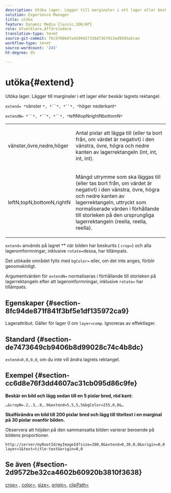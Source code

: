 ```yaml
---
description: Utöka lager. Lägger till marginaler i ett lager eller beskär lagrets rektangel.
solution: Experience Manager
title: utöka
feature: Dynamic Media Classic,SDK/API
role: Utvecklare,Affärsledare
translation-type: tm+mt
source-git-commit: f6c97606d7a4209427316d7367013ad9585a5cae
workflow-type: tm+mt
source-wordcount: '243'
ht-degree: 0%

---
```



# utöka{#extend}

Utöka lager. Lägger till marginaler i ett lager eller beskär lagrets rektangel.

`extend= *`vänster `*, *``*, *``*, *`höger nederkant`*`

`extendN= *``*, *``*, *``*, *`leftNtopNrightNbottomN`*`

<table id="simpletable_1DCCD469712B423C8154630127DC5F54"> 
 <tr class="strow"> 
  <td class="stentry"> <p><span class="codeph"> <span class="varname"> vänster,övre,nedre,höger</span></span> </p></td> 
  <td class="stentry"> <p>Antal pixlar att lägga till (eller ta bort från, om värdet är negativt) i den vänstra, övre, högra och nedre kanten av lagerrektangeln (int, int, int, int). </p></td> 
 </tr> 
 <tr class="strow"> 
  <td class="stentry"> <p><span class="codeph"> <span class="varname"> leftN,topN,bottomN,rightN</span></span> </p></td> 
  <td class="stentry"> <p>Mängd utrymme som ska läggas till (eller tas bort från, om värdet är negativt) i den vänstra, övre, högra och nedre kanten av lagerrektangeln, uttryckt som normaliserade värden i förhållande till storleken på den ursprungliga lagerrektangeln (reella, reella, reella). </p></td> 
 </tr> 
</table>

`extend=` används på lagret  ** när bilden har beskurits (  `crop=`) och alla lageromformningar, inklusive  `rotate=`dessa, har tillämpats.

Det utökade området fylls med `bgColor=` eller, om det inte anges, förblir genomskinligt.

Argumentvärden för `extendN=` normaliseras i förhållande till storleken på lagerrektangeln efter att lageromformningar, inklusive `rotate=` har tillämpats.

## Egenskaper {#section-8fc94de871f841f3bf5e1df135972ca9}

Lagerattribut. Gäller för lager 0 om `layer=comp`. Ignoreras av effektlager.

## Standard {#section-de7473649cb9406b8d99028c74c4b8dc}

`extend=0,0,0,0`, om du inte vill ändra lagrets rektangel.

## Exempel {#section-cc6d8e76f3dd4607ac31cb095d86c9fe}

**Beskär en bild och lägg sedan till en 5 pixlar bred, röd kant:**

`…&cropN=.2,.3,.8,.9&extend=5,5,5,5&bgColor=255,0,0&…`

**Skalförändra en bild till 200 pixlar bred och lägg till titeltext i en marginal på 30 pixlar ovanför bilden.**

Observera att höjden på den sammansatta bilden varierar beroende på bildens proportioner.

`http://server/myRootId/myImageId?size=200,0&extend=0,30,0,0&origin=0,0 layer=1&text=title-text&origin=0,0`

## Se även {#section-2d9572be32ca4602b60920b3810f3638}

[crop=](../../../../../is-api/http-ref/image-serving-api-ref/c-http-protocol-reference/c-command-reference/r-crop.md#reference-6fd0f6399966446ab4425ce050572eab) ,  [color=](/help/aem-is-ir-api/is-api/http-ref/image-serving-api-ref/c-http-protocol-reference/c-data-types/r-is-http-color.md),  [size=](../../../../../is-api/http-ref/image-serving-api-ref/c-http-protocol-reference/c-data-types/r-size.md#reference-04d383f32c7b4003bed9978cb854747b),  [origin=](../../../../../is-api/http-ref/image-serving-api-ref/c-http-protocol-reference/c-command-reference/r-origin.md#reference-e11c7ac06e2240cc884c3fec98f05138),  [clipPath=](../../../../../is-api/http-ref/image-serving-api-ref/c-http-protocol-reference/c-command-reference/r-clippath.md#reference-8139b1b52dc54749b51b109521ddf83d)
